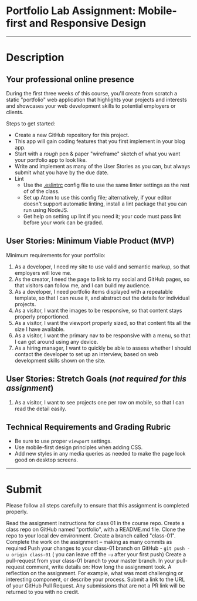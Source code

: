 # Portfolio Lab Assignment: Mobile-first and Responsive Design

---
# Description

## Your professional online presence
During the first three weeks of this course, you'll create from scratch a static "portfolio" web application that highlights your projects and interests and showcases your web development skills to potential employers or clients.

Steps to get started:
- Create a new GitHub repository for this project.
- This app will gain coding features that you first implement in your blog app.
- Start with a *rough* pen &amp; paper "wireframe" sketch of what you want your portfolio app to look like.
- Write and implement as many of the User Stories as you can, but always submit what you have by the due date.
- Lint
  - Use the [.eslintrc](https://github.com/codefellows-seattle-301d7/01-mobile-first/blob/master/.eslintrc) config file to use the same linter settings as the rest of of the class.
  - Set up Atom to use this config file; alternatively, if your editor doesn't support automatic linting, install a lint package that you can run using NodeJS.
  - Get help on setting up lint if you need it; your code must pass lint before your work can be graded.

## User Stories: Minimum Viable Product (MVP)
Minimum requirements for your portfolio:
1. As a developer, I need my site to use valid and semantic markup, so that employers will love me.
1. As the creator, I need the page to link to my social and GitHub pages, so that visitors can follow me, and I can build my audience.
1. As a developer, I need portfolio items displayed with a repeatable template, so that I can reuse it, and abstract out the details for individual projects.
1. As a visitor, I want the images to be responsive, so that content stays properly proportioned.
1. As a visitor, I want the viewport properly sized, so that content fits all the size I have available.
1. As a visitor, I want the primary nav to be responsive with a menu, so that I can get around using any device.
1. As a hiring manager, I want to quickly be able to assess whether I should contact the developer to set up an interview, based on web development skills shown on the site.

## User Stories: Stretch Goals (*not required for this assignment*)
1. As a visitor, I want to see projects one per row on mobile, so that I can read the detail easily.

## Technical Requirements and Grading Rubric
 - Be sure to use proper `viewport` settings.
 - Use mobile-first design principles when adding CSS.
 - Add new styles in any media queries as needed to make the page look good on desktop screens.

---
# Submit
Please follow all steps carefully to ensure that this assignment is completed properly.

Read the assignment instructions for class 01 in the course repo.
Create a class repo on GitHub named "portfolio", with a README.md file.
Clone the repo to your local dev environment.
Create a branch called "class-01".
Complete the work on the assignment – making as many commits as required
Push your changes to your class-01 branch on GitHub - `git push -u origin class-01` ( you can leave off the `-u` after your first push)
Create a pull-request from your class-01 branch to your master branch.
In your pull-request comment, write details on:
How long the assignment took.
A reflection on the assignment. For example, what was most challenging or interesting component, or describe your process.
Submit a link to the URL of your GitHub Pull Request.
Any submissions that are not a PR link will be returned to you with no credit.